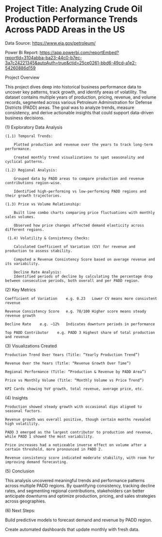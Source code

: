 # Project Title: Analyzing Crude Oil Production Performance Trends Across PADD Areas in the US

Data Source: https://www.eia.gov/petroleum/ 

Power Bi Report: https://app.powerbi.com/reportEmbed?reportId=3104abba-ba23-44c0-b7ec-3a7c24221345&autoAuth=true&ctid=25ce0261-bbd6-49cd-a1e2-54260886d159

Project Overview

This project dives deep into historical business performance data to uncover key patterns, track growth, and identify areas of volatility. The dataset contains multiple years of production, pricing, revenue, and volume records, segmented across various Petroleum Administration for Defense Districts (PADD) areas. The goal was to analyze trends, measure consistency, and derive actionable insights that could support data-driven business decisions.


(1) Exploratory Data Analysis

    (1.1) Temporal Trends:
    
        Plotted production and revenue over the years to track long-term performance.
        
        Created monthly trend visualizations to spot seasonality and cyclical patterns.

    (1.2) Regional Analysis:
    
        Grouped data by PADD areas to compare production and revenue contributions region-wise.
        
        Identified high-performing vs low-performing PADD regions and their growth trajectories.

    (1.3) Price vs Volume Relationship:
        
        Built line combo charts comparing price fluctuations with monthly sales volumes.
        
        Observed how price changes affected demand elasticity across different regions.

     (1.4) Volatility & Consistency Checks:
    
        Calculated Coefficient of Variation (CV) for revenue and production to assess stability.
        
        Computed a Revenue Consistency Score based on average revenue and its variability.

        Decline Rate Analysis: 
        Identified periods of decline by calculating the percentage drop between consecutive periods, both overall and per PADD region.


(2) Key Metrics

    Coefficient of Variation	e.g. 0.23	Lower CV means more consistent revenue
   
    Revenue Consistency Score	e.g. 78/100	Higher score means steady revenue growth
    
    Decline Rate	e.g. −12%	Indicates downturn periods in performance
    
    Top PADD Contributor	e.g. PADD 3	Highest share of total production and revenue


(3) Visualizations Created

    Production Trend Over Years (Title: “Yearly Production Trend”)
    
    Revenue Over the Years (Title: “Revenue Growth Over Time”)
    
    Regional Performance (Title: “Production & Revenue by PADD Area”)
    
    Price vs Monthly Volume (Title: “Monthly Volume vs Price Trend”)
    
    KPI Cards showing YoY growth, total revenue, average price, etc.


(4) Insights

    Production showed steady growth with occasional dips aligned to seasonal factors.
    
    Revenue growth was overall positive, though certain months revealed high volatility.
    
    PADD 3 emerged as the largest contributor to production and revenue, while PADD 1 showed the most variability.
    
    Price increases had a noticeable inverse effect on volume after a certain threshold, more pronounced in PADD 2.
    
    Revenue consistency score indicated moderate stability, with room for improving demand forecasting.


(5) Conclusion

This analysis uncovered meaningful trends and performance patterns across multiple PADD regions. By quantifying consistency, tracking decline rates, and segmenting regional contributions, stakeholders can better anticipate downturns and optimize production, pricing, and sales strategies across geographies.


(6) Next Steps:

Build predictive models to forecast demand and revenue by PADD region.

Create automated dashboards that update monthly with fresh data.
